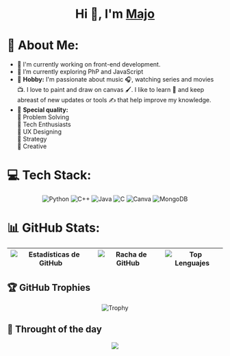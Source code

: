 <h1 align="center">Hi 👋, I'm <a href="https://100rabhcsmc.github.io/Me.io/" target="blank">
Majo</a></h1>

# 💫 About Me:
- 🚀 I'm currently working on front-end development.<br>
- 🌱 I’m currently exploring PhP and JavaScript
- 🎨 <b>Hobby:</b> I'm passionate about music 🎧, watching series and movies 📺. I love to paint and draw on canvas 🖌️.  I like to learn 📘 and keep abreast of new updates or tools ✍️ that help improve my knowledge.
- :high_brightness: <b>Special quality:</b> <br>
        :beginner: Problem Solving <br>
        :beginner: Tech Enthusiasts <br>
        :beginner: UX Designing <br>
        :beginner: Strategy <br>
        :beginner: Creative <br>
        
# 💻 Tech Stack:
<p align="center">
  <img src="https://img.shields.io/badge/Python-%2523646464?style=for-the-badge&logo=python&logoColor=white&color=%234584b6" alt="Python"/>
  <img src="https://img.shields.io/badge/c%2B%2B-%252ADFB0?style=for-the-badge&logo=c%2B%2B&logoColor=white&color=2ADFB0" alt="C++"/>
  <img src="https://img.shields.io/badge/Java-%25HotPink?style=for-the-badge&logoColor=white&color=hotpink" alt="Java"/>
  <img src="https://img.shields.io/badge/c-%25HotPink?style=for-the-badge&logo=c&logoColor=white&color=yellow" alt="C"/>
  <img src="https://img.shields.io/badge/Canva-%2300C4CC.svg?style=for-the-badge&logo=Canva&logoColor=white" alt="Canva"/>
  <img src="https://img.shields.io/badge/MongoDB-%234ea94b.svg?style=for-the-badge&logo=mongodb&logoColor=white" alt="MongoDB"/>
</p>

# 📊 GitHub Stats:
| ![Estadísticas de GitHub](https://github-readme-stats.vercel.app/api?username=majo425&theme=dark&hide_border=false&include_all_commits=false&count_private=false) | ![Racha de GitHub](https://github-readme-streak-stats.herokuapp.com/?user=majo425&theme=dark&hide_border=false) | ![Top Lenguajes](https://github-readme-stats.vercel.app/api/top-langs/?majo425=majo425&theme=dark&hide_border=false&include_all_commits=false&count_private=false&layout=compact) |
|---|---|---|

## 🏆 GitHub Trophies
<p align="center">
  <img src="https://github-profile-trophy.vercel.app/?username=majo425&theme=onedark&no-frame=true&no-bg=false&margin-w=4" alt="Trophy" />
</p>

## 🌟 Throught of the day
<p align="center">
    <img src="https://readme-daily-quotes.vercel.app/api?author=Yanni&quote=Music%20is%20like%20creating%20an%20emotional%20painting.%20The%20sounds%20are%20the%20colors.&theme=dark&bg_color=011627&author_color=ffeb95">
</p>
